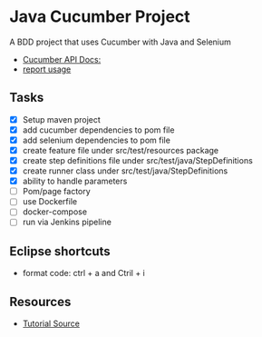 # Java Cucumber Project

A BDD project that uses Cucumber with Java and Selenium

- [Cucumber API Docs:](https://cucumber.io/docs/cucumber/api/)
- [report usage](https://www.toolsqa.com/selenium-cucumber-framework/cucumber-reports/)

## Tasks

- [x] Setup maven project
- [x] add cucumber dependencies to pom file
- [x] add selenium dependencies to pom file 
- [x] create feature file under src/test/resources package
- [x] create step definitions file under src/test/java/StepDefinitions
- [x] create runner class under src/test/java/StepDefinitions
- [x] ability to handle parameters 
- [ ] Pom/page factory  
- [ ] use Dockerfile
- [ ] docker-compose
- [ ] run via Jenkins pipeline
## Eclipse shortcuts
- format code: ctrl + a and Ctril + i

## Resources
- [Tutorial Source](https://www.youtube.com/watch?v=tJdnLwGBFoI&list=PLhW3qG5bs-L_mFHirOLEYJ7X2rIXu8SR2)
